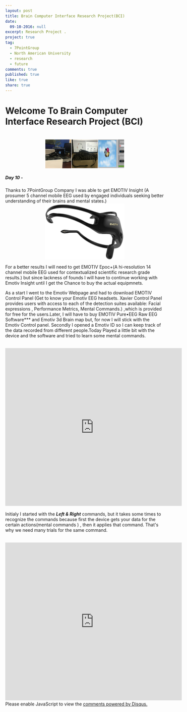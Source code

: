 ```yaml
---
layout: post
title: Brain Computer Interface Research Project(BCI)
date:
  09-10-2016: null
excerpt: Research Project .
project: true
tag:
  - 7PointGroup
  - North American University
  - research
  - future
comments: true
published: true
like: true
share: true
---
```





<h1> Welcome To Brain Computer Interface Research Project (BCI)<h1>





<style>
img { width: 50%; margin: 0 auto; display: block; }
</style>

<img src="/img/equipments/emo.jpg" alt="Test">



<h5>Day 10 -</h5> <p>Thanks to 7PointGroup Company I was able to get EMOTIV Insight (A prosumer 5 channel mobile EEG used by engaged individuals seeking better understanding of their brains and mental states.)
<style>
img { width: 50%; margin: 0 auto; display: block; }
</style>

<img src="/img/equipments/emotiv.png" alt="EMOTIV Insight">

For a better results I will need to get  EMOTIV Epoc+(A hi-resolution 14 channel mobile EEG used for contextualized scientific research grade results.) but since lackness of founds I will have to continue working with Emotiv Insight until I get the Chance to buy the actual equipmnets.

As a start I went to the Emotiv Webpage and had to download EMOTIV Control Panel (Get to know your Emotiv EEG headsets. Xavier Control Panel provides users with access to each of the detection suites available: Facial expressions , Performance Metrics, Mental Commands.) ,which is provided for free for the users.Later, I will have to buy EMOTIV Pure•EEG Raw EEG Software*** and Emotiv 3d Brain map  but, for now I will stick with the Emotiv Control panel.
Secondly I opened a Emotiv ID so I can keep track of the data recorded from different people.Today Played a little bit with the device and the software and tried to learn some mental commands.<br>
<br>

<iframe width="560" height="500" src="https://www.youtube.com/embed/5dXaojWfuPQ" frameborder="0" allowfullscreen></iframe>
<br>



Initialy I started with the ***Left & Right*** commands, but it takes some times to recognize the commands because first the device gets your data for the certain actions(mental commands ) , then it applies that command. That's why we need many trials for the same command.

<br>


<iframe width="560" height="500" src="https://www.youtube.com/embed/bB5fpYBwACs" frameborder="0" allowfullscreen></iframe>


<div id="disqus_thread"></div>
<script>

/**
 *  RECOMMENDED CONFIGURATION VARIABLES: EDIT AND UNCOMMENT THE SECTION BELOW TO INSERT DYNAMIC VALUES FROM YOUR PLATFORM OR CMS.
 *  LEARN WHY DEFINING THESE VARIABLES IS IMPORTANT: https://disqus.com/admin/universalcode/#configuration-variables */
/*
var disqus_config = function () {
    this.page.url = PAGE_URL;  // Replace PAGE_URL with your page's canonical URL variable
    this.page.identifier = PAGE_IDENTIFIER; // Replace PAGE_IDENTIFIER with your page's unique identifier variable
};
*/
(function() { // DON'T EDIT BELOW THIS LINE
    var d = document, s = d.createElement('script');
    s.src = '//geraldobraho.disqus.com/embed.js';
    s.setAttribute('data-timestamp', +new Date());
    (d.head || d.body).appendChild(s);
})();
</script>
<noscript>Please enable JavaScript to view the <a href="https://disqus.com/?ref_noscript">comments powered by Disqus.</a></noscript>
                                    
